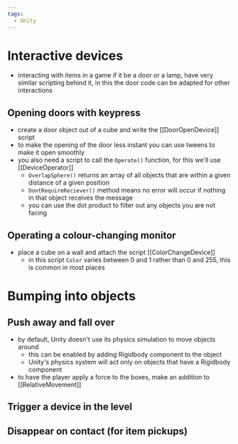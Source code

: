 ```yaml
---
tags:
  - Unity
---
```

# Interactive devices
- interacting with items in a game if it be a door or a lamp, have very similar scripting behind it, in this the door code can be adapted for other interactions
## Opening doors with keypress
- create a door object out of a cube and write the [[DoorOpenDevice]] script
- to make the opening of the door less instant you can use tweens to make it open smoothly
- you also need a script to call the `Operate()` function, for this we'll use [[DeviceOperator]]
	- `OverlapSphere()` returns an array of all objects that are within a given distance of a given position
	- `DontRequireReciever()` method means no error will occur if nothing in that object receives the message
	- you can use the dot product to filter out any objects you are not facing
## Operating a colour-changing monitor
- place a cube on a wall and attach the script [[ColorChangeDevice]]
	- in this script `Color` varies between 0 and 1 rather than 0 and 255, this is common in most places
# Bumping into objects
## Push away and fall over
- by default, Unity doesn't use its physics simulation to move objects around
	- this can be enabled by adding Rigidbody component to the object
	- Unity's physics system will act only on objects that have a Rigidbody component 
- to have the player apply a force to the boxes, make an addition to [[RelativeMovement]]
## Trigger a device in the level
## Disappear on contact (for item pickups)